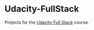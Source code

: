 # Udacity-FullStack

Projects for the [Udacity Full Stack](https://www.udacity.com/course/full-stack-web-developer-nanodegree--nd004) course.
